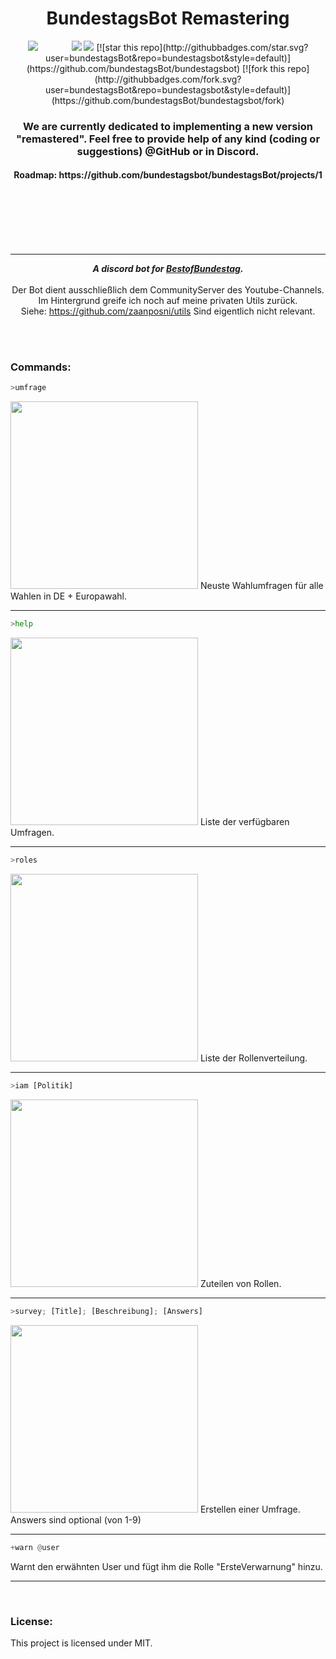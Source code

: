 <h1 align="center">BundestagsBot Remastering</h1>
<p align="center">
<a href="https://pypi.org/project/discord.py/"><img src="https://img.shields.io/pypi/v/discord.py.svg" style="margin-right: 50px;"/></a>
<a href="https://pypi.org/project/discord.py/"><img src="https://img.shields.io/pypi/pyversions/discord.py.svg"/></a>
<a href="https://discord.gg/ezMtSwR"><img src="https://discordapp.com/api/guilds/531445761733296130/embed.png"/></a>
     [![star this repo](http://githubbadges.com/star.svg?user=bundestagsBot&repo=bundestagsbot&style=default)](https://github.com/bundestagsBot/bundestagsbot)
[![fork this repo](http://githubbadges.com/fork.svg?user=bundestagsBot&repo=bundestagsbot&style=default)](https://github.com/bundestagsBot/bundestagsbot/fork)
</p>
<h3 align="center"> We are currently dedicated to implementing a new version "remastered".
Feel free to provide help of any kind (coding or suggestions) @GitHub or in Discord.</h3>
<h4 align="center"> Roadmap: https://github.com/bundestagsbot/bundestagsBot/projects/1 </h4>
<br/>
<br/>
<br/>
<br/>
<br/>
<hr />

<div align="center">
     
  <strong><i>A discord bot for <a href="https://www.youtube.com/channel/UCkN8kMDOekn8uxxxsvwEnow">BestofBundestag</a>.</i></strong>
  <br>
  <br>
  Der Bot dient ausschließlich dem CommunityServer des Youtube-Channels.
  <br>Im Hintergrund greife ich noch auf meine privaten Utils zurück.
  <br>Siehe: https://github.com/zaanposni/utils Sind eigentlich nicht relevant.
</div>
<br>
<br>

### Commands:

```python
>umfrage
```
<img src='https://i.imgur.com/RkTcjhW.png' width=300>
Neuste Wahlumfragen für alle Wahlen in DE + Europawahl.
<hr>

```python
>help
```

<img src='https://i.imgur.com/OEMAzlm.png' width=300>
Liste der verfügbaren Umfragen.
<hr>

```python
>roles
```

<img src='https://i.imgur.com/e30ji4n.png' width=300>
Liste der Rollenverteilung.
<hr>

```python
>iam [Politik]
```

<img src='https://i.imgur.com/vBG5lfJ.png' width=300>
Zuteilen von Rollen.
<hr>

```python
>survey; [Title]; [Beschreibung]; [Answers]
```

<img src='https://i.imgur.com/ytHU5hB.png' width=300>
Erstellen einer Umfrage.<br>
Answers sind optional (von 1-9)
<hr>

```python
+warn @user
```
Warnt den erwähnten User und fügt ihm die Rolle "ErsteVerwarnung" hinzu.
<hr>
<br>

### License:

This project is licensed under MIT.
